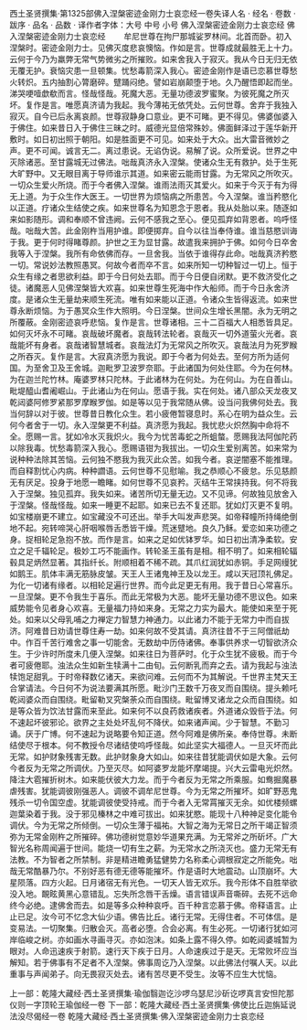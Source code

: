 西土圣贤撰集·第1325部佛入涅槃密迹金刚力士哀恋经一卷失译人名
· 经名 · 卷数 · 跋序
· 品名 · 品数 · 译作者字体：大号 中号 小号
佛入涅槃密迹金刚力士哀恋经
佛入涅槃密迹金刚力士哀恋经
　　牟尼世尊在拘尸那城娑罗林间。北首而卧。初入涅槃时。密迹金刚力士。见佛灭度悲哀懊恼。作如是言。世尊成就最胜无上十力。云何于今乃为羸弊无常气势微劣之所摧败。如来舍我入于寂灭。我从今日无归无依无覆无护。衰恼灾患一旦顿集。忧愁毒箭深入我心。密迹金刚作是语已恋慕世尊愁火转炽。五内抽割心膂磨碎。躄踊闷绝。譬如岩崩颠堕于地。久乃醒悟即起而坐。涕哭哽噎歔欷而言。怪哉怪哉。死魔大恶。无量功德波罗蜜聚。为彼死魔之所灭坏。复作是言。唯愿真济请为我起。我今薄祐无依凭处。云何世尊。舍弃于我独入寂灭。自今已后永离哀颜。世尊寂静身口意业。更不可睹。更不得见。佛婆伽婆入于佛住。如来昔日入于佛住三昧之时。威德光显倍常殊妙。佛面鲜泽过于莲华新开敷时。如日初出照于朝阳。如是胜面更不可见。如来处于大众。出大雷音微妙之声。更不可闻。诚言无二。离过患说。无谄伪说。易解了说。众所爱说。世界之中灭除诸恶。至甘露城无过佛法。咄哉真济永入涅槃。使诸众生无有救护。处于生死大旷野中。又无眼目离于导师谁示其道。如来密云能雨甘露。为无常风之所吹灭。一切众生爱火所烧。而于今者佛入涅槃。谁雨法雨灭其爱火。如来于今灭于有为得无上道。为于众生作大医王。一切世界为烦恼病之所患苦。今入涅槃。谁当矜愍化以正道。疗诸众生结使之疾。如来世尊名为知恩念于恩者。我从处胎以来。随逐如来如影随形。调和奉顺不曾违阙。云何不感我之至心。便见孤弃如背恩者。呜呼怪哉。咄哉大苦。此金刚杵当用护谁。即便掷弃。自今以往当奉侍谁。谁当慈愍训诲于我。更于何时得睹尊颜。护世之王为显甘露。故遣我来拥护于佛。如何今日卒舍我等入于涅槃。我所有命依佛而存。一旦舍我。当依于谁得存此命。咄哉真济矜愍一切。常说妙法教照愚冥。何故今者而卒不言。如来所知一切种智过一切上。恒于众生有缘之者思欲利益。即于今日何处去耶。而于今日便自闭默。更不救济受化之徒。诸魔恶人见佛涅槃皆大欢喜。如来世尊生死海中作大船师。而于今日永舍济度。是诸众生无量劫来顺生死流。唯有如来能以正道。令诸众生皆得返流。如来世尊永断烦恼。为于愚冥众生作大照明。今日涅槃。世间众生增长黑闇。永为无明之所覆蔽。金刚密迹哀呼悲恼。复作是言。世尊诸相。三十二百福大人相悉皆具足。如何灭坏永不可睹。哀哉破坏魔者。哀哉转法轮者。哀哉灭一切外道萤火光者。哀哉能坏有身者。哀哉诸智慧城者。哀哉法灯为无常风之所吹灭。哀哉法月为死罗睺之所吞灭。复作是言。大寂真济愿为我说。即于今者为何处去。至何方所为适何国。为至舍卫及王舍城。迦毗罗卫波罗奈耶。于此诸国为何处住耶。今为在何林。为在迦兰陀竹林。庵婆罗林只陀林。于此诸林为在何处。为在何山。为在自善山。毗堤醯山耆阇崛山。于此诸山为在何山。愿语于我。实在何处。诸八部众天龙夜叉乾闼婆阿修罗紧那罗摩睺罗伽。如是等以见于我常随从佛。设当问我佛何处去。我当何辞以对于彼。世尊昔日教化众生。若小疲倦暂寝息时。系心在明为益众生。云何今者舍于一切。永入涅槃更不利益。真济愿为我起。我忧悲火炽然胸中命将不全。愿赐一言。犹如冷水灭我炽火。我今为忧苦毒蛇之所蛆螫。愿赐我法阿伽陀药以除我毒。忧愁毒箭深入我心。愿赐语钳为我拔出。一切众生爱别离苦。如来常为说种种法除其苦恼。云何独不愍我为我灭此众苦。如我今者。哀逆闇塞不能推理。而自释割忧心内病。种种讇语。云何世尊不见慰喻。我之恭顺心不疲怠。乐见慈颜无有厌足。投身于地愿一瞻睹。如何世尊不见哀矜。灭结牛王常挟持我。何不将我入于涅槃。独见孤弃。我失如来。诸苦所切无量无边。又不见谛。何故独见放舍入于涅槃。怪哉怪哉。如来一睡更不起耶。如来已去不复还耶。犹如灯灭更不复明。如宝楼崩更不建立。如宝藏没不可还出。举手大叫发声悲哭。如帝释幢所持绳绝倒地不起。宛转啼哭心肝咽喉唇舌悉皆干燥。荒迷躄地。良久乃稣。爱恋如来功德之身。捉相轮足急抱不放。而作是言。如来之足如优钵罗华。如日初出清净柔软。安立之足千辐轮足。极妙工巧不能画作。转轮圣王虽有是相。相不明了。如来相轮辐毂具足炳然显著。其指纤长。附顺相着不稀不疏。其爪红润犹如赤铜。手足网缦犹如鹅王。肌体丰满无筋脉皮皱。天王人王诸鬼神王及以龙王。咸以天冠顶礼佛足。为化一切诸有缘者。以相轮足遍行世界。而今此足更无有用。我于昔日心常喜乐。一旦涅槃。更不令我生于喜乐。而此无常极为大恶。能坏无量功德不思议色。如来威势能令见者身心欢喜。无量福力持如来身。无常之力实为最大。能使如来至于死处。如来以父母乳哺之力禅定力智慧力神通力。以此诸力不能于无常力中而自拔济。阿难昔日劝请世尊住寿一劫。如来何故不受其请。真济往昔不于三阿僧祇劫中。作百千苦行难舍之事一切能舍。无数劫中历侍诸佛。奉事供养求一切智欲济众生。于少许时所度未几便入涅槃。如来往日为菩萨时。化于众生犹不疲极。而于今者可疲倦耶。浊法众生如新生犊满十二由旬。云何断乳而弃之去。请为我起与浊法犊饱足甜乳。于时帝释数亿诸天。来欲问难。云何而不为其解说。千世界主梵天王合掌请法。今日何不为说法要满其所愿。毗沙门王数千万夜叉而自围绕。提头赖吒乾闼婆众而自围绕。毗留勒叉究槃荼众而自围绕。毗留博叉诸龙之众而自围绕。如是等众皆为饮法甘露而来至此。如来何不以良药救诸疾者。外道诸众毁呰于法。何不速起坏彼邪论。欲界之主处处坏乱何不降伏。如来诸声闻。少于智慧。不勤习诵。厌于广博。何不速起为说略要令知正道。然今阿难是佛所亲。奉侍世尊。未断结使尽于根本。何不教授令尽诸结使呜呼怪哉。如此坚实大福德人。一旦灭坏而此无常。如护财象残害无数。此护财象身大如山。如来往昔犹能调伏如是大象。云何今者反为无常之所调伏。乃至灭尽。如阿婆罗龙能坏摩竭提。兴大云雷电光炽然。降注大雹摧折树木。如来能伏彼大力龙。而于今者反为无常之所乘服。如鸯掘魔暴虐残害。犹能调彼刚强恶人。调彼不调牟尼世尊。今为无常之所摧坏。如旷野恶鬼残杀一切令国空虚。犹能调彼使受持戒。而于今者入无常罥摧灭无余。如优楼频螺迦葉染着于我。没于邪见榛林之中难可拔出。如来犹愍。能现十八种神足变化能令调伏。今为无常之所倾倒。一切众生薄于福祐。大智之海为无常日之所干竭正智须弥为无常金刚杵之所摧碎。佛功德树觉意妙华道果充满。为无常斧之所斫坏。广大智光名称周闻遍于世间。能烧一切有生之薪。为无常水之所浇灭也。盛力无常无有法教。不为智者之所禁制。非是精进瞻勇猛健势力名称柔心调根寂定之所能免。咄哉无常酷暴乃尔。不别好恶有德无德等能摧坏。作是语时大地震动。山顶崩坏。大星陨落。四方火起。日月诸宿无有光色。一切天人皆无欢乐。我今形体不自胜举欲没入地。靦眩黄黑心意错乱。忘失所念唇干舌燥。语言错误声音嘶碎。去死不远命终今必绝。逮佛舍而去。如是等多众种种哀呼。百千种言恋慕于佛。帝释语言。止止已足。汝今可不忆念大仙少语。佛告比丘。诸行无常。无得住者。不可体信。是变易法。一切聚集。归散会灭。高者必堕。合会必离。有生必死。一切诸行犹如河岸临峻之树。亦如画水寻画寻灭。亦如泡沫。如条上露不得久停。如乾闼婆城暂为眼对。人命迅速疾于射箭。速行天下疾于日月。人命速疾过于是天。无常败坏应当解知。若于佛事有不足者不入涅槃。佛事周讫乃入涅槃。以此佛法付嘱人天。以此重事与声闻弟子。向无畏寂灭处去。诸有苦尽更不受生。汝等不应生大忧恼。

上一部：乾隆大藏经·西土圣贤撰集·瑜伽翳迦讫沙啰乌瑟尼沙斫讫啰真言安怛陀那仪则一字顶轮王瑜伽经一卷
下一部：乾隆大藏经·西土圣贤撰集·佛使比丘迦旃延说法没尽偈经一卷
乾隆大藏经·西土圣贤撰集·佛入涅槃密迹金刚力士哀恋经